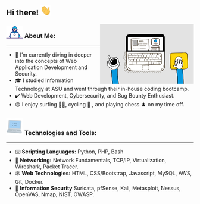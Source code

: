 ## Hi there! <img src="Assets/Hi.gif" width="29px">

<img align="right" src="Assets/6M8G.gif" width="50%" title="Intro Card" alt="Intro Card">

### <img src="Assets/Developer.gif" width="45px"> About Me:
---
- 🔭  I’m currently diving in deeper into the concepts of Web Application Development and Security.
- 🎓  I studied Information Technology at ASU and went through their in-house coding bootcamp.
- ✔️ Web Development, Cybersecurity, and Bug Bounty Enthusiast.
- 😄  I enjoy surfing 🏄‍♂️, cycling 🚴 , and playing chess ♟️ on my time off.
 
### <img src="Assets/computer.gif" width="45px"> Technologies and Tools:
---
- ⌨️ **Scripting Languages:** Python, PHP, Bash<br/>
- 💾 **Networking:** Network Fundamentals, TCP/IP, Virtualization, Wireshark, Packet Tracer.<br/>
- 🕸️ **Web Technologies:** HTML, CSS/Bootstrap, Javascript, MySQL, AWS, Git, Docker.<br/>
- 🔐 **Information Security** Suricata, pfSense, Kali, Metasploit, Nessus, OpenVAS, Nmap, NIST, OWASP.<br/>

